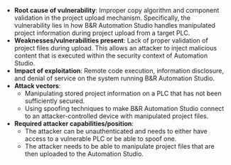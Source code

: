 - **Root cause of vulnerability**: Improper copy algorithm and component validation in the project upload mechanism. Specifically, the vulnerability lies in how B&R Automation Studio handles manipulated project information during project upload from a target PLC.
- **Weaknesses/vulnerabilities present**: Lack of proper validation of project files during upload. This allows an attacker to inject malicious content that is executed within the security context of Automation Studio.
- **Impact of exploitation**: Remote code execution, information disclosure, and denial of service on the system running B&R Automation Studio.
- **Attack vectors**:
    -  Manipulating stored project information on a PLC that has not been sufficiently secured.
    -  Using spoofing techniques to make B&R Automation Studio connect to an attacker-controlled device with manipulated project files.
- **Required attacker capabilities/position**:
    - The attacker can be unauthenticated and needs to either have access to a vulnerable PLC or be able to spoof one.
    - The attacker needs to be able to manipulate project files that are then uploaded to the Automation Studio.